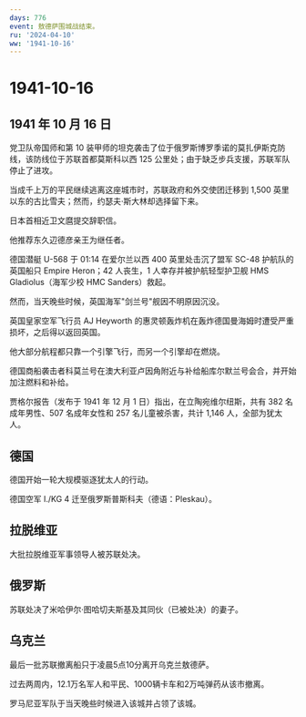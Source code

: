 ```yaml
---
days: 776
event: 敖德萨围城战结束。
ru: '2024-04-10'
ww: '1941-10-16'
---
```


# 1941-10-16

## 1941 年 10 月 16 日

党卫队帝国师和第 10
装甲师的坦克袭击了位于俄罗斯博罗季诺的莫扎伊斯克防线，该防线位于苏联首都莫斯科以西
125 公里处；由于缺乏步兵支援，苏联军队停止了进攻。

当成千上万的平民继续逃离这座城市时，苏联政府和外交使团迁移到 1,500
英里以东的古比雪夫；然而，约瑟夫·斯大林却选择留下来。

日本首相近卫文麿提交辞职信。

他推荐东久辺德彦亲王为继任者。

德国潜艇 U-568 于 01:14 在爱尔兰以西 400 英里处击沉了盟军 SC-48
护航队的英国船只 Empire Heron；42 人丧生，1 人幸存并被护航轻型护卫舰 HMS
Gladiolus（海军少校 HMC Sanders）救起。

然而，当天晚些时候，英国海军"剑兰号"舰因不明原因沉没。

英国皇家空军飞行员 AJ Heyworth
的惠灵顿轰炸机在轰炸德国曼海姆时遭受严重损坏，之后得以返回英国。

他大部分航程都只靠一个引擎飞行，而另一个引擎却在燃烧。

德国商船袭击者科莫兰号在澳大利亚卢因角附近与补给船库尔默兰号会合，并开始加注燃料和补给。

贾格尔报告（发布于 1941 年 12 月 1 日）指出，在立陶宛维尔纽斯，共有 382
名成年男性、507 名成年女性和 257 名儿童被杀害，共计 1,146
人，全部为犹太人。

## 德国

德国开始一轮大规模驱逐犹太人的行动。

德国空军 I./KG 4 迁至俄罗斯普斯科夫（德语：Pleskau）。

## 拉脱维亚

大批拉脱维亚军事领导人被苏联处决。

## 俄罗斯

苏联处决了米哈伊尔·图哈切夫斯基及其同伙（已被处决）的妻子。

## 乌克兰

最后一批苏联撤离船只于凌晨5点10分离开乌克兰敖德萨。

过去两周内，12.1万名军人和平民、1000辆卡车和2万吨弹药从该市撤离。

罗马尼亚军队于当天晚些时候进入该城并占领了该城。